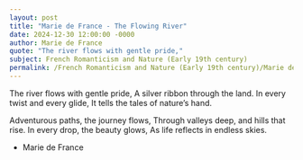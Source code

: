 ```yaml
---
layout: post
title: "Marie de France - The Flowing River"
date: 2024-12-30 12:00:00 -0000
author: Marie de France
quote: "The river flows with gentle pride,"
subject: French Romanticism and Nature (Early 19th century)
permalink: /French Romanticism and Nature (Early 19th century)/Marie de France/Marie de France - The Flowing River
---
```


The river flows with gentle pride,
A silver ribbon through the land.
In every twist and every glide,
It tells the tales of nature’s hand.

Adventurous paths, the journey flows,
Through valleys deep, and hills that rise.
In every drop, the beauty glows,
As life reflects in endless skies.

- Marie de France
